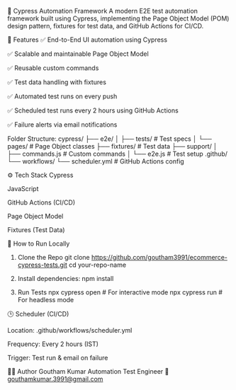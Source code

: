 🧪 Cypress Automation Framework
A modern E2E test automation framework built using Cypress, implementing the Page Object Model (POM) design pattern, fixtures for test data, and GitHub Actions for CI/CD.

🚀 Features
✅ End-to-End UI automation using Cypress

✅ Scalable and maintainable Page Object Model

✅ Reusable custom commands

✅ Test data handling with fixtures

✅ Automated test runs on every push

✅ Scheduled test runs every 2 hours using GitHub Actions

✅ Failure alerts via email notifications

Folder Structure: 
cypress/
├── e2e/
│   ├── tests/                # Test specs
│   └── pages/                # Page Object classes
├── fixtures/                 # Test data
├── support/
│   ├── commands.js           # Custom commands
│   └── e2e.js                # Test setup
.github/
└── workflows/
    └── scheduler.yml         # GitHub Actions config

⚙️ Tech Stack
Cypress

JavaScript

GitHub Actions (CI/CD)

Page Object Model

Fixtures (Test Data)

🚗 How to Run Locally

1. Clone the Repo
git clone https://github.com/goutham3991/ecommerce-cypress-tests.git
cd your-repo-name

2. Install dependencies:
npm install

3. Run Tests
npx cypress open   # For interactive mode
npx cypress run    # For headless mode

🕒 Scheduler (CI/CD)

Location: .github/workflows/scheduler.yml

Frequency: Every 2 hours (IST)

Trigger: Test run & email on failure


🙋‍♂️ Author
Goutham Kumar
Automation Test Engineer
📧 gouthamkumar.3991@gmail.com
